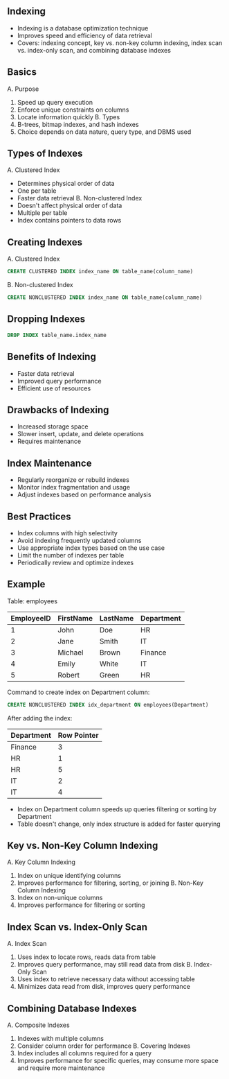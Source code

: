 ## Indexing
- Indexing is a database optimization technique
- Improves speed and efficiency of data retrieval
- Covers: indexing concept, key vs. non-key column indexing, index scan vs. index-only scan, and combining database indexes

## Basics
A. Purpose
  1. Speed up query execution
  2. Enforce unique constraints on columns
  3. Locate information quickly
B. Types
  1. B-trees, bitmap indexes, and hash indexes
  2. Choice depends on data nature, query type, and DBMS used

##  Types of Indexes
A. Clustered Index
  - Determines physical order of data
  - One per table
  - Faster data retrieval
B. Non-clustered Index
  - Doesn't affect physical order of data
  - Multiple per table
  - Index contains pointers to data rows

## Creating Indexes
A. Clustered Index

```sql
CREATE CLUSTERED INDEX index_name ON table_name(column_name)
```

B. Non-clustered Index

```sql
CREATE NONCLUSTERED INDEX index_name ON table_name(column_name)
```

## Dropping Indexes

```sql
DROP INDEX table_name.index_name
```

## Benefits of Indexing
- Faster data retrieval
- Improved query performance
- Efficient use of resources

## Drawbacks of Indexing
- Increased storage space
- Slower insert, update, and delete operations
- Requires maintenance

## Index Maintenance
- Regularly reorganize or rebuild indexes
- Monitor index fragmentation and usage
- Adjust indexes based on performance analysis

## Best Practices
- Index columns with high selectivity
- Avoid indexing frequently updated columns
- Use appropriate index types based on the use case
- Limit the number of indexes per table
- Periodically review and optimize indexes

## Example

Table: employees
   
| EmployeeID | FirstName | LastName | Department |
| ---------- | --------- | -------- | ---------- |
| 1          | John      |  Doe     |   HR       |
| 2          | Jane      |  Smith   |   IT       |
| 3          | Michael   |  Brown   |   Finance  |
| 4          | Emily     |  White   |   IT |
| 5          | Robert    |  Green   |   HR |

Command to create index on Department column:
   
```sql
CREATE NONCLUSTERED INDEX idx_department ON employees(Department)
```

After adding the index:

| Department | Row Pointer |
| ---------- | ----------- |
| Finance    |  3 |
| HR         |  1 |
| HR         |  5 |
| IT         |  2 |
| IT         |  4 |

- Index on Department column speeds up queries filtering or sorting by Department
- Table doesn't change, only index structure is added for faster querying

## Key vs. Non-Key Column Indexing
A. Key Column Indexing
  1. Index on unique identifying columns
  2. Improves performance for filtering, sorting, or joining
B. Non-Key Column Indexing
  1. Index on non-unique columns
  2. Improves performance for filtering or sorting

## Index Scan vs. Index-Only Scan
A. Index Scan
  1. Uses index to locate rows, reads data from table
  2. Improves query performance, may still read data from disk
B. Index-Only Scan
  1. Uses index to retrieve necessary data without accessing table
  2. Minimizes data read from disk, improves query performance

## Combining Database Indexes
A. Composite Indexes
  1. Indexes with multiple columns
  2. Consider column order for performance
B. Covering Indexes
  1. Index includes all columns required for a query
  2. Improves performance for specific queries, may consume more space and require more maintenance
